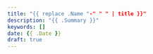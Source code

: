 ```yaml
---
title: "{{ replace .Name "-" " " | title }}"
description: "{{ .Summary }}"
keywords: []
date: {{ .Date }}
draft: true
---
```

